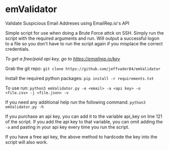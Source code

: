 # emValidator
Validate Suspicious Email Addreses using EmailRep.io's API

Simple script for use when doing a Brute Force attck on SSH.  Simply run the script with the required arguments and run.  Will output a successful logon to a file so you don't have to run the script again if you misplace the correct credentials.

*To get a free/paid api key, go to https://emailrep.io/key*

Grab the git repo:
`git clone https://github.com/jeffvader84/emValidator`

Install the required python packages:
`pip install -r requirements.txt`

To use run:
`python3 emValidator.py -e <email> -a <api key> -o <file.csv> -j <file.json> -v`

If you need any additional help run the following command:
`python3 emValidator.py -h`

If you purchase an api key, you can add it to the variable api_key on line 121 of the script. If you add the api key to that variable, you can omit adding the `-a` and pasting in your api key every time you run the script.

If you have a free api key, the above method to hardcode the key into the script will also work.
